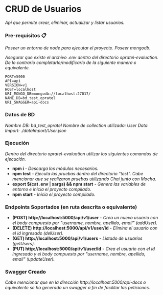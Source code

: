 # CRUD de Usuarios
_Api que permite crear, eliminar, actualizar y listar usuarios._

### Pre-requisitos 📋
_Poseer un entorno de node para ejecutar el proyecto._
_Poseer mongodb._

_Asegurar que existe el archivo .env dentro del directorio opratel-evaluation. De lo contrario completarlo/modificarlo de la siguiente manera o equivalente._
```
PORT=5000
API=api
VERSION=v1
HOST=localhost
URI_MONGO_DB=mongodb://localhost:27017/
NAME_DB=bd_test_opratel
URI_SWAGGER=api-docs
```
### Datos de BD
*Nombre DB: bd_test_opratel*
*Nombre de collection utilizada: User*
*Data Import: ./dataImport/User.json*


### Ejecución
_Dentro del directorio opratel-evaluation utilizar los siguientes comandos de ejecución._
* **npm i** - *Descarga los módulos necesarios.*
* **npm test** - *Ejecuta las pruebas dentro del directorio "test". Cabe mencionar que se realizaron pruebas utilizando Chai junto con Mocha.*
* **export $(cat .env | xargs) && npm start** - *Genera las variables de entorno e inicia el proyecto compilado.*
* **npm start** - *Inicia el proyecto compilado.*

### Endpoints Soportados (en ruta descrita o equivalente)
* **(POST) http://localhost:5000/api/v1/user** - *Crea un nuevo usuario con el body compuesto por "username, nombre, apellido, email" (addUser).*
* **(DELETE) http://localhost:5000/api/v1/user/id** - *Elimina el usuario con el id ingresado (delUser).*
* **(GET) http://localhost:5000/api/v1/users** - *Listado de usuarios (getUsers).*
* **(PUT) http://localhost:5000/api/v1/user/id** - *Crea el usuario con el id ingresado y el body compuesto por "username, nombre, apellido, email" (updateUser).*

### Swagger Creado
_Cabe mencionar que en la dirección http://localhost:5000/api-docs o equivalente se ha generado un swagger a fin de facilitar las peticiones._
